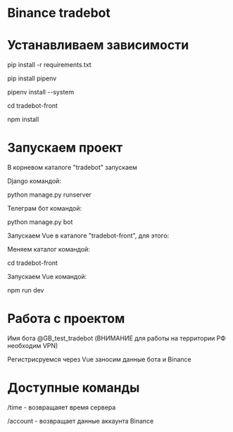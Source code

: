 # Binance tradebot

# Устанавливаем зависимости

pip install -r requirements.txt 

pip install pipenv

pipenv install --system

cd tradebot-front

npm install

# Запускаем проект

В корневом каталоге "tradebot" запускаем 

Django командой:

python manage.py runserver

Телеграм бот командой:

python manage.py bot

Запускаем Vue в каталоге "tradebot-front", для этого:

Меняем каталог командой:

cd tradebot-front

Запускаем Vue командой:

npm run dev

# Работа с проектом

Имя бота @GB_test_tradebot (ВНИМАНИЕ для работы на территории РФ необходим VPN)

Регистрисруемся через Vue заносим данные бота и Binance

# Доступные команды

/time - возвращаяет время сервера

/account - возвращает данные аккаунта Binance
